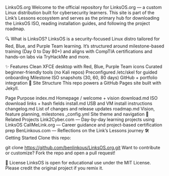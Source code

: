 LinksOS.org
Welcome to the official repository for LinksOS.org — a custom Linux distribution built for cybersecurity learners. This site is part of the Link’s Lessons ecosystem and serves as the primary hub for downloading the LinksOS ISO, reading installation guides, and following the project roadmap.

🔍 What is LinksOS?
LinksOS is a security-focused Linux distro tailored for Red, Blue, and Purple Team learning. It’s structured around milestone-based training (Day 0 to Day 80+) and aligns with CompTIA certifications and hands-on labs via TryHackMe and more.

✨ Features
Clean XFCE desktop with Red, Blue, Purple Team icons
Curated beginner-friendly tools (no Kali repos)
Preconfigured /etc/skel for guided onboarding
Milestone ISO snapshots (30, 60, 80 days)
GitHub + portfolio integration
📁 Site Structure
This repo powers a GitHub Pages site built with Jekyll.

Page	Purpose
index.md	Homepage / welcome + vision
download.md	ISO download links + hash fields
install.md	USB and VM install instructions
changelog.md	List of changes and release updates
roadmap.md	Vision, feature planning, milestones
_config.yml	Site theme and navigation
🔗 Related Projects
Link2Cyber.com — Day-by-day learning projects using LinksOS
CallMeLink.org — Career guidance and project-based certification prep
BenLinkous.com — Reflections on the Link’s Lessons journey
🛠️ Getting Started
Clone this repo:

git clone https://github.com/benlinkous/LinksOS.org.git
Want to contribute or customize? Fork the repo and open a pull request!

🔐 License
LinksOS is open for educational use under the MIT License. Please credit the original project if you remix it.
